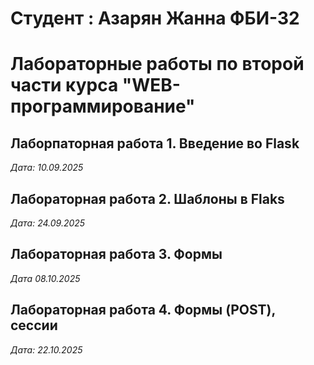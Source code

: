 # Студент : Азарян Жанна ФБИ-32

# Лабораторные работы по второй части курса "WEB-программирование"

## Лаборпаторная работа 1. Введение во Flask

*Дата: 10.09.2025*


## Лабораторная работа 2. Шаблоны в Flaks

*Дата: 24.09.2025*

## Лабораторная работа 3. Формы

*Дата 08.10.2025*

## Лабораторная работа 4. Формы (POST), сессии

*Дата: 22.10.2025*
